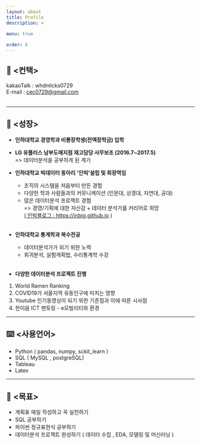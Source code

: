 ```yaml
---
layout: about
title: Profile
description: >
  
menu: true

order: 6
---
```


## 📱 <컨택> 

kakaoTalk : whdmlcks0729 <br>
E-mail : cec0729@gmail.com <br><br>

---

##  🧰 <성장> 

 - **인하대학교 경영학과 비룡장학생(전액장학금) 입학** <br>

 - **LG 유플러스 남부도매지점 재고담당 사무보조 (2016.7~2017.5)**  <br>
   => 데이터분석을 공부하게 된 계기  <br>
   
 - **인하대학교 빅데이터 동아리 '인빅'설립 및 회장역임** <br>
   - 조직의 시스템을 처음부터 만든 경험  <br>
   - 다양한 학과 사람들과의 커뮤니케이션 (인문대, 상경대, 자연대, 공대) <br>
   - 많은 데이터분석 프로젝트 경험 <br>
     => 경영/기획에 대한 자신감 + 데이터 분석가를 커리어로 희망 <br>
   <a href="https://inbig.github.io">( 인빅블로그 : https://inbig.github.io ) </a> <br><br>
 - **인하대학교 통계학과 복수전공** <br>
   - 데이터분석가가 되기 위한 노력 <br>
   - 회귀분석, 실험계획법, 수리통계학 수강 <br><br>
 - **다양한 데이터분석 프로젝트 진행** <br>
  1) World Ramen Ranking <br>
  2) COVID19가 서울지역 유동인구에 미치는 영향 <br>
  3) Youtube 인기동영상이 되기 위한 기준점과 이에 따른 시사점 <br>
  4) 한이음 ICT 멘토링 - e모빌리티와 환경

---

## ⌨️ <사용언어> <br>

- Python ( pandas, numpy, sckit_learn ) <br>
- SQL ( MySQL , postgreSQL) <br>
- Tableau  <br>
- Latex  <br>

---

##  📆 <목표> 

- 계획표 매일 작성하고 꼭 실천하기 <br>
- SQL 공부하기 <br>
- 파이썬 정규표현식 공부하기 <br> 
- 데이터분석 프로젝트 완성하기 ( 데이터 수집 , EDA, 모델링 및 머신러닝 ) <br>
